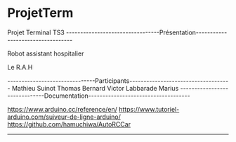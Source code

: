 # ProjetTerm
  Projet Terminal TS3
---------------------------------Présentation----------------------------------

Robot assistant hospitalier

Le R.A.H















-------------------------------Participants------------------------------------
Mathieu Suinot
Thomas Bernard
Victor Labbarade
Marius
------------------------------Documentation------------------------------------


https://www.arduino.cc/reference/en/
https://www.tutoriel-arduino.com/suiveur-de-ligne-arduino/
https://github.com/hamuchiwa/AutoRCCar






-------------------------------------------------------------------------------
